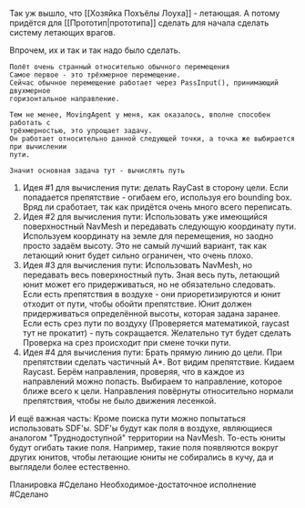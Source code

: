 Так уж вышло, что [[Хозяйка Похъёлы Лоуха]] - летающая. А потому придётся для [[Прототип|прототипа]] сделать для начала сделать систему летающих врагов.

Впрочем, их и так и так надо было сделать.

	Полёт очень странный относительно обычного перемещения
	Самое первое - это трёхмерное перемещение.
	Сейчас обычное перемещение работает через PassInput(), принимающий двухмерное
	горизонтальное направление.
	
	Тем не менее, MovingAgent у меня, как оказалось, вполне способен работать с
	трёхмерностью, это упрощает задачу.
	Он работает относительно данной следующей точки, а точка же выбирается при вычислении
	пути.
	
	Значит основная задача тут - вычислять путь

1) Идея #1 для вычисления пути: делать RayCast в сторону цели.
   Если попадается препятствие - огибаем его, используя его bounding box. 
   Вряд ли сработает, так как придётся очень много всего переписать.
2) Идея #2 для вычисления пути: Использовать уже имеющийся поверхностный NavMesh и передавать следующую координату пути.
   Используем координату на земле для перемещения, но заодно просто задаём высоту.
   Это не самый лучший вариант, так как летающий юнит будет сильно ограничен, что очень плохо.
3) Идея #3 для вычисления пути: Использовать NavMesh, но передавать весь поверхностный путь.
   Зная весь путь, летающий юнит может его придерживаться, но не обязательно следовать. Если есть препятствия в воздухе - они приоретизируются и юнит отходит от пути, чтобы обойти препятствие.
   Юнит должен придерживаться определённой высоты, которая задана заранее.
   Если есть срез пути по воздуху (Проверяется математикой, raycast тут не прокатит) - путь сокращается.
   Желательно тут будет сделать 
   Проверка на срез происходит при смене точки пути.
4) Идея #4 для вычисления пути: Брать прямую линию до цели. При препятствии сделать частичный A*.
   Вот видим препятствие. Кидаем Raycast. Берём направления, проверяя, что в каждое из направлений можно попасть. Выбираем то направление, которое ближе всего к цели.
   Направления повёрнуты относительно нормали препятствия, чтобы не было движения лесенкой.

И ещё важная часть: Кроме поиска пути можно попытаться использовать SDF'ы. SDF'ы будут как поля в воздухе, являющиеся аналогом "Труднодоступной" территории на NavMesh.
То-есть юниты будут огибать такие поля.
Например, такие поля появляются вокруг других юнитов, чтобы летающие юниты не собирались в кучу, да и выглядели более естественно.

Планировка #Сделано 
Необходимое-достаточное исполнение #Сделано 